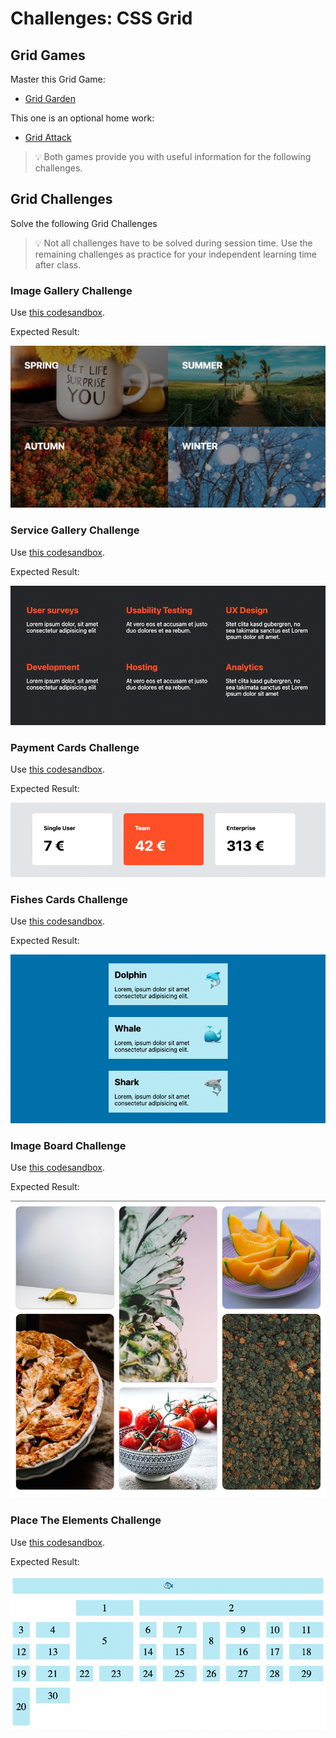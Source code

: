# Challenges: CSS Grid

## Grid Games

Master this Grid Game:

- [Grid Garden](https://cssgridgarden.com/)

This one is an optional home work:

- [Grid Attack](https://codingfantasy.com/games/css-grid-attack/play)

> 💡 Both games provide you with useful information for the following challenges.

## Grid Challenges

Solve the following Grid Challenges

> 💡 Not all challenges have to be solved during session time. Use the remaining challenges as
> practice for your independent learning time after class.

### Image Gallery Challenge

Use
[this codesandbox](https://codesandbox.io/s/github/neuefische/web-exercises/tree/main/sessions/css-grid/image-gallery?file=/css/styles.css).

Expected Result:

![](assets/grid-challenge_image-gallery.png)

### Service Gallery Challenge

Use
[this codesandbox](https://codesandbox.io/s/github/neuefische/web-exercises/tree/main/sessions/css-grid/service-gallery?file=/css/styles.css).

Expected Result:

![](assets/grid-challenge_service-gallery.png)

### Payment Cards Challenge

Use
[this codesandbox](https://codesandbox.io/s/github/neuefische/web-exercises/tree/main/sessions/css-grid/payment-cards?file=/css/styles.css).

Expected Result:

![](assets/grid-challenge_payment-cards.png)

### Fishes Cards Challenge

Use
[this codesandbox](https://codesandbox.io/s/github/neuefische/web-exercises/tree/main/sessions/css-grid/fishes-cards).

Expected Result:

![](assets/grid-challenge_fishes-cards.png)

### Image Board Challenge

Use
[this codesandbox](https://codesandbox.io/s/github/neuefische/web-exercises/tree/main/sessions/css-grid/image-board?file=/css/styles.css).

Expected Result:

![](assets/grid-challenge_image-board.png)

### Place The Elements Challenge

Use
[this codesandbox](https://codesandbox.io/s/github/neuefische/web-exercises/tree/main/sessions/css-grid/place-elements?file=/css/styles.css).

Expected Result:

![](assets/grid-challenge_place-elements.png)
